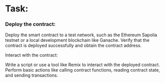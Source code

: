 # Task:

### Deploy the contract:

Deploy the smart contract to a test network, such as the Ethereum Sapolia testnet or a local development blockchain like Ganache. Verify that the contract is deployed successfully and obtain the contract address.

Interact with the contract:

Write a script or use a tool like Remix to interact with the deployed contract. Perform basic actions like calling contract functions, reading contract state, and sending transactions.